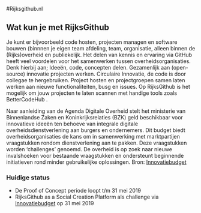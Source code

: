 #Rijksgithub.nl


## Wat kun je met RijksGithub
Je kunt er bijvoorbeeld code hosten, projecten managen en software bouwen (binnnen je eigen team afdeling, team, organisatie, alleen binnen de (Rijks)overheid en publiekelijk.
Het delen van kennis en ervaring via GitHub heeft veel voordelen voor het samenwerken tussen overheidsorganisaties. Denk hierbij aan;
Ideeën, code, concepten delen. Gezamenlijk aan (open-source) innovatie projecten werken. Circulaire Innovatie, de code is door collegae te hergebruiken.
Project hosten en projectgroepen samen laten werken aan nieuwe functionaliteiten, busg en issues. Op RijksGithub is het mogelijk om jouw projecten te laten scannen met handige tools zoals BetterCodeHub .

Naar aanleiding van de Agenda Digitale Overheid stelt het ministerie van Binnenlandse Zaken en Koninkrijksrelaties (BZK) geld beschikbaar voor innovatieve ideeën ten behoeve van integrale digitale overheidsdienstverlening aan burgers en ondernemers. 
Dit budget biedt overheidsorganisaties de kans om in samenwerking met marktpartijen vraagstukken rondom dienstverlening aan te pakken. Deze vraagstukken worden ‘challenges’ genoemd. De overheid is op zoek naar nieuwe invalshoeken voor bestaande vraagstukken en ondersteunt beginnende initiatieven rond minder gebruikelijke oplossingen.
Bron: [Innovatiebudget](https://www.digitaleoverheid.nl/overzicht-van-alle-onderwerpen/innovatie/innovatiebudget/challenges/)

### Huidige status
* De Proof of Concept periode loopt t/m 31 mei 2019
* RijksGithub as a Social Creation Platform als challenge via [Innovatiebudget](https://www.digitaleoverheid.nl/overzicht-van-alle-onderwerpen/innovatie/innovatiebudget/challenges/) op 31 mei 2019




